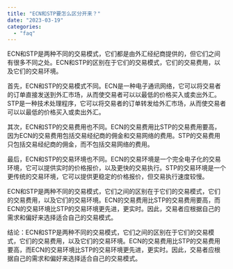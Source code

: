 ```yaml
---
title: "ECN和STP要怎么区分开来？"
date: "2023-03-19"
categories: 
  - "faq"
---
```


ECN和STP是两种不同的交易模式，它们都是由外汇经纪商提供的，但它们之间有很多不同之处。ECN和STP的区别在于它们的交易模式，它们的交易费用，以及它们的交易环境。

首先，ECN和STP的交易模式不同。ECN是一种电子通讯网络，它可以将交易者的订单直接发送到外汇市场，从而使交易者可以以最低的价格买入或卖出外汇。STP是一种技术处理程序，它可以将交易者的订单转发给外汇市场，从而使交易者可以以最低的价格买入或卖出外汇。

其次，ECN和STP的交易费用也不同。ECN的交易费用比STP的交易费用要高，因为ECN的交易费用包括交易经纪商的佣金和交易网络的费用。STP的交易费用只包括交易经纪商的佣金，而不包括交易网络的费用。

最后，ECN和STP的交易环境也不同。ECN的交易环境是一个完全电子化的交易环境，它可以提供实时的价格报价，以及更快的交易执行。STP的交易环境是一个更传统的交易环境，它可以提供更稳定的价格报价，但交易执行速度较慢。

ECN和STP是两种不同的交易模式，它们之间的区别在于它们的交易模式，它们的交易费用，以及它们的交易环境。ECN的交易费用比STP的交易费用要高，而ECN的交易环境比STP的交易环境更先进，更实时。因此，交易者应根据自己的需求和偏好来选择适合自己的交易模式。

结论：ECN和STP是两种不同的交易模式，它们之间的区别在于它们的交易模式，它们的交易费用，以及它们的交易环境。ECN的交易费用比STP的交易费用要高，而ECN的交易环境比STP的交易环境更先进，更实时。因此，交易者应根据自己的需求和偏好来选择适合自己的交易模式。
